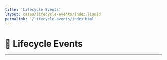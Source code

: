```yaml
---
title: 'Lifecycle Events'
layout: cases/lifecycle-events/index.liquid
permalink: '/lifecycle-events/index.html'
---
```


# 🧪 Lifecycle Events

---
